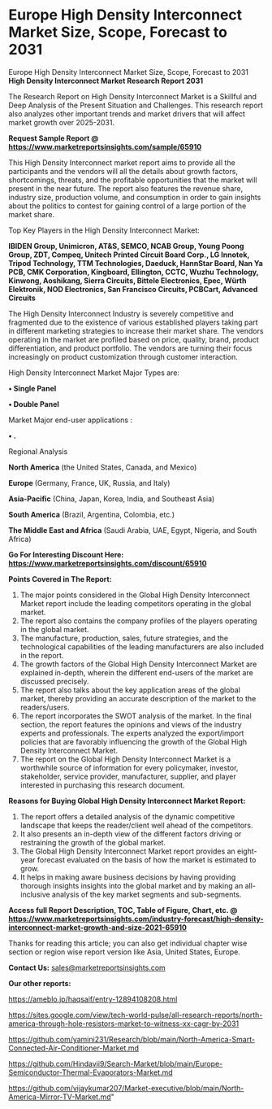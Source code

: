 # Europe High Density Interconnect Market Size, Scope, Forecast to 2031
Europe High Density Interconnect Market Size, Scope, Forecast to 2031
<strong>High Density Interconnect Market Research Report 2031</strong>

The Research Report on High Density Interconnect Market is a Skillful and Deep Analysis of the Present Situation and Challenges. This research report also analyzes other important trends and market drivers that will affect market growth over 2025-2031.

<strong>Request Sample Report @ <a href=https://www.marketreportsinsights.com/sample/65910>https://www.marketreportsinsights.com/sample/65910</a></strong>

This High Density Interconnect market report aims to provide all the participants and the vendors will all the details about growth factors, shortcomings, threats, and the profitable opportunities that the market will present in the near future. The report also features the revenue share, industry size, production volume, and consumption in order to gain insights about the politics to contest for gaining control of a large portion of the market share.

Top Key Players in the High Density Interconnect Market:

<strong>IBIDEN Group, Unimicron, AT&S, SEMCO, NCAB Group, Young Poong Group, ZDT, Compeq, Unitech Printed Circuit Board Corp., LG Innotek, Tripod Technology, TTM Technologies, Daeduck, HannStar Board, Nan Ya PCB, CMK Corporation, Kingboard, Ellington, CCTC, Wuzhu Technology, Kinwong, Aoshikang, Sierra Circuits, Bittele Electronics, Epec, Würth Elektronik, NOD Electronics, San Francisco Circuits, PCBCart, Advanced Circuits</strong>

The High Density Interconnect Industry is severely competitive and fragmented due to the existence of various established players taking part in different marketing strategies to increase their market share. The vendors operating in the market are profiled based on price, quality, brand, product differentiation, and product portfolio. The vendors are turning their focus increasingly on product customization through customer interaction.

High Density Interconnect Market Major Types are:

<strong>• Single Panel

• Double Panel</strong>

Market Major end-user applications :

<strong>• .</strong>

Regional Analysis

</u><strong><b>North America</b></strong> (the United States, Canada, and Mexico)

<strong><b>Europe </b></strong>(Germany, France, UK, Russia, and Italy)

<strong><b>Asia-Pacific</b></strong> (China, Japan, Korea, India, and Southeast Asia)

<strong><b>South America</b></strong> (Brazil, Argentina, Colombia, etc.)

<strong><b>The Middle East and Africa</b></strong> (Saudi Arabia, UAE, Egypt, Nigeria, and South Africa)

<strong>Go For Interesting Discount Here: <a href=https://www.marketreportsinsights.com/discount/65910>https://www.marketreportsinsights.com/discount/65910</a></strong>

<strong>Points Covered in The Report:</strong>
<ol>
  <li>The major points considered in the Global High Density Interconnect Market report include the leading competitors operating in the global market.</li>
  <li>The report also contains the company profiles of the players operating in the global market.</li>
  <li>The manufacture, production, sales, future strategies, and the technological capabilities of the leading manufacturers are also included in the report.</li>
  <li>The growth factors of the Global High Density Interconnect Market are explained in-depth, wherein the different end-users of the market are discussed precisely.</li>
  <li>The report also talks about the key application areas of the global market, thereby providing an accurate description of the market to the readers/users.</li>
  <li>The report incorporates the SWOT analysis of the market. In the final section, the report features the opinions and views of the industry experts and professionals. The experts analyzed the export/import policies that are favorably influencing the growth of the Global High Density Interconnect Market.</li>
  <li>The report on the Global High Density Interconnect Market is a worthwhile source of information for every policymaker, investor, stakeholder, service provider, manufacturer, supplier, and player interested in purchasing this research document.</li>
</ol>
<strong>Reasons for Buying Global High Density Interconnect Market Report:</strong>

<ol>
  <li>The report offers a detailed analysis of the dynamic competitive landscape that keeps the reader/client well ahead of the competitors.</li>
  <li>It also presents an in-depth view of the different factors driving or restraining the growth of the global market.</li>
  <li>The Global High Density Interconnect Market report provides an eight-year forecast evaluated on the basis of how the market is estimated to grow.</li>
  <li>It helps in making aware business decisions by having providing thorough insights insights into the global market and by making an all-inclusive analysis of the key market segments and sub-segments.</li>
</ol>
<strong>Access full Report Description, TOC, Table of Figure, Chart, etc. @ <a href=https://www.marketreportsinsights.com/industry-forecast/high-density-interconnect-market-growth-and-size-2021-65910>https://www.marketreportsinsights.com/industry-forecast/high-density-interconnect-market-growth-and-size-2021-65910</a></strong>


Thanks for reading this article; you can also get individual chapter wise section or region wise report version like Asia, United States, Europe.

<strong>Contact Us:</strong>
sales@marketreportsinsights.com

<strong>Our other reports:</strong>

<a href=https://ameblo.jp/haqsaif/entry-12894108208.html>https://ameblo.jp/haqsaif/entry-12894108208.html</a>

<a href=https://sites.google.com/view/tech-world-pulse/all-research-reports/north-america-through-hole-resistors-market-to-witness-xx-cagr-by-2031>https://sites.google.com/view/tech-world-pulse/all-research-reports/north-america-through-hole-resistors-market-to-witness-xx-cagr-by-2031</a>

<a href=https://github.com/yamini231/Research/blob/main/North-America-Smart-Connected-Air-Conditioner-Market.md>https://github.com/yamini231/Research/blob/main/North-America-Smart-Connected-Air-Conditioner-Market.md</a>

<a href=https://github.com/Hindavii9/Search-Market/blob/main/Europe-Semiconductor-Thermal-Evaporators-Market.md>https://github.com/Hindavii9/Search-Market/blob/main/Europe-Semiconductor-Thermal-Evaporators-Market.md</a>

<a href=https://github.com/vijaykumar207/Market-executive/blob/main/North-America-Mirror-TV-Market.md>https://github.com/vijaykumar207/Market-executive/blob/main/North-America-Mirror-TV-Market.md</a>"
